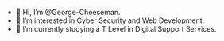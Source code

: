 - 👋 Hi, I’m @George-Cheeseman.
- 👀 I’m interested in Cyber Security and Web Development.
- 🌱 I’m currently studying a T Level in Digital Support Services.
